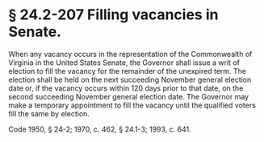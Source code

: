 # § 24.2-207 Filling vacancies in Senate.

<p>When any vacancy occurs in the representation of the Commonwealth of Virginia in the United States Senate, the Governor shall issue a writ of election to fill the vacancy for the remainder of the unexpired term. The election shall be held on the next succeeding November general election date or, if the vacancy occurs within 120 days prior to that date, on the second succeeding November general election date. The Governor may make a temporary appointment to fill the vacancy until the qualified voters fill the same by election.</p><p>Code 1950, § 24-2; 1970, c. 462, § 24.1-3; 1993, c. 641.</p>